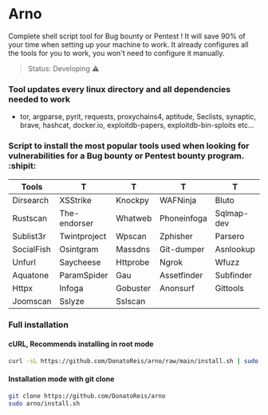 # Arno

Complete shell script tool for Bug bounty or Pentest ! It will save 90% of your time when setting up your machine to work.
It already configures all the tools for you to work, you won't need to configure it manually.

> Status: Developing ⚠️

### Tool updates every linux directory and all dependencies needed to work
   - tor, argparse, pyrit, requests, proxychains4, aptitude, Seclists, synaptic, brave, hashcat, docker.io, exploitdb-papers, exploitdb-bin-sploits etc...

### Script to install the most popular tools used when looking for vulnerabilities for a Bug bounty or Pentest bounty program. :shipit:


Tools|T|T|T|T|T
-----|-----|-----|-----|-----|-----
Dirsearch|XSStrike|Knockpy|WAFNinja|Bluto|Anon-SMS
Rustscan|The-endorser|Whatweb|Phoneinfoga|Sqlmap-dev|Sayhello
Sublist3r|Twintproject|Wpscan|Zphisher|Parsero|Seeker
SocialFish|Osintgram|Massdns|Git-dumper|Asnlookup|Sherlok
Unfurl|Saycheese|Httprobe|Ngrok|Wfuzz|TheHarvester
Aquatone|ParamSpider|Gau|Assetfinder|Subfinder|Takeover
Httpx|Infoga|Gobuster|Anonsurf|Gittools|Droopescan
Joomscan|Sslyze|Sslscan


### Full installation
#### cURL, Recommends installing in root mode

```sh
curl -sL https://github.com/DonatoReis/arno/raw/main/install.sh | sudo bash

```
#### **Installation mode with git clone**
```sh
git clone https://github.com/DonatoReis/arno
sudo arno/install.sh
```

